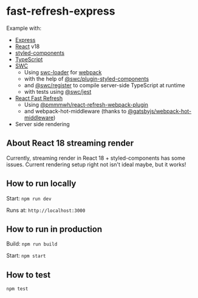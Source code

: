 # fast-refresh-express

Example with:

- [Express](https://expressjs.com/)
- [React](https://reactjs.org/) v18
- [styled-components](https://styled-components.com/)
- [TypeScript](https://www.typescriptlang.org/)
- [SWC](https://swc.rs/)
  - Using [swc-loader](https://www.npmjs.com/package/swc-loader) for [webpack](https://webpack.js.org/)
  - with the help of [@swc/plugin-styled-components](https://www.npmjs.com/package/@swc/plugin-styled-components)
  - and [@swc/register](https://www.npmjs.com/package/@swc/register) to compile server-side TypeScript at runtime
  - with tests using [@swc/jest](https://www.npmjs.com/package/@swc/jest)
- [React Fast Refresh](https://www.npmjs.com/package/react-refresh)
  - Using [@pmmmwh/react-refresh-webpack-plugin](https://www.npmjs.com/package/@pmmmwh/react-refresh-webpack-plugin)
  - and webpack-hot-middleware (thanks to [@gatsbyjs/webpack-hot-middleware](https://www.npmjs.com/package/@gatsbyjs/webpack-hot-middleware))
- Server side rendering

## About React 18 streaming render

Currently, streaming render in React 18 + styled-components has some issues. Current rendering setup right not isn't ideal maybe, but it works!

## How to run locally

Start: `npm run dev`

Runs at: `http://localhost:3000`

## How to run in production

Build: `npm run build`

Start: `npm start`

## How to test

`npm test`
